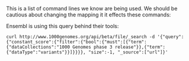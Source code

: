 This is a list of command lines we know are being used. We should be cautious about changing the mapping it it effects these commands:

Ensembl is using this query behind their tools:

    curl http://www.1000genomes.org/api/beta/file/_search -d '{"query":{"constant_score":{"filter":{"bool":{"must":[{"term":{"dataCollections":"1000 Genomes phase 3 release"}},{"term":{"dataType":"variants"}}]}}}}, "size":-1, "_source":["url"]}'

